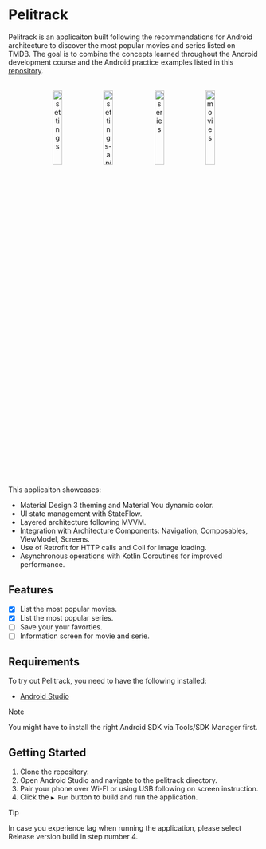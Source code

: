 # Pelitrack

Pelitrack is an applicaiton built following the recommendations for Android architecture to discover the most popular movies and series listed on TMDB. The goal is to combine the concepts learned throughout the Android development course and the Android practice examples listed in this [repository](https://github.com/yeroldsan/android-practice).

<br>
<div align="center">
  <img src="https://i.postimg.cc/28gYhDvX/image1.webp" width="19.5%" alt="settings" />
  <img src="https://i.postimg.cc/mgMsS5yZ/image2.webp" width="19.5%" alt="settings-api" />
  <img src="https://i.postimg.cc/N0kv32nW/image3.webp" width="19.5%" alt="series" />
  <img src="https://i.postimg.cc/4NYZYdK9/image4.webp" width="19.5%" alt="movies" />
</div>
<br>

This applicaiton showcases:

  - Material Design 3 theming and Material You dynamic color.
  - UI state management with StateFlow.
  - Layered architecture following MVVM.
  - Integration with Architecture Components: Navigation, Composables, ViewModel, Screens.
  - Use of Retrofit for HTTP calls and Coil for image loading.
  - Asynchronous operations with Kotlin Coroutines for improved performance.



## Features

- [x] List the most popular movies.
- [x] List the most popular series.
- [ ] Save your your favorties.
- [ ] Information screen for movie and serie.

## Requirements

To try out Pelitrack, you need to have the following installed:
- [Android Studio](https://developer.android.com/studio)

> [!NOTE]
> You might have to install the right Android SDK via Tools/SDK Manager first.

## Getting Started

  1. Clone the repository.
  2. Open Android Studio and navigate to the pelitrack directory.
  3. Pair your phone over Wi-FI or using USB following on screen instruction.
  4. Click the ```▶ Run``` button to build and run the application.

> [!TIP]
> In case you experience lag when running the application, please select Release version build in step number 4.
